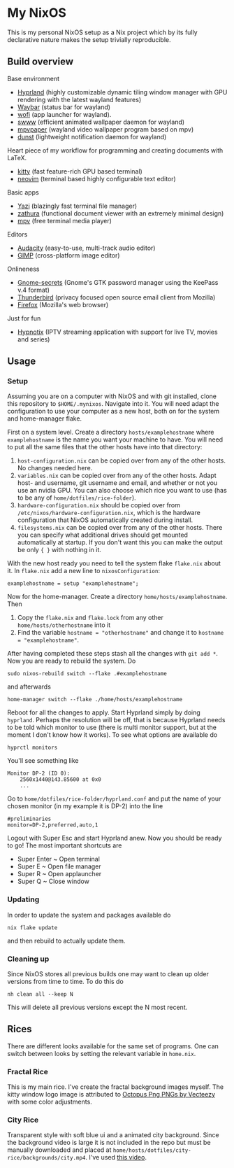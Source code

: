 # My NixOS
This is my personal NixOS setup as a Nix project which by its fully declarative nature makes the setup trivially reproducible.

## Build overview
Base environment 
 * [Hyprland](https://github.com/hyprwm/Hyprland) (highly customizable dynamic tiling window manager with GPU rendering with the latest wayland features) 
 * [Waybar](https://github.com/Alexays/Waybar) (status bar for wayland)
 * [wofi](https://github.com/SimplyCEO/wofi) (app launcher for wayland).
 * [swww](https://github.com/LGFae/swww) (efficient animated wallpaper daemon for wayland)
 * [mpvpaper](https://github.com/GhostNaN/mpvpaper) (wayland video wallpaper program based on mpv)
 * [dunst](https://github.com/dunst-project/dunst) (lightweight notification daemon for wayland)

Heart piece of my workflow for programming and creating documents with LaTeX.
 * [kitty](https://sw.kovidgoyal.net/kitty/) (fast feature-rich GPU based terminal) 
 * [neovim](https://github.com/neovim/neovim) (terminal based highly configurable text editor)

Basic apps
 * [Yazi](https://github.com/sxyazi/yazi) (blazingly fast terminal file manager)
 * [zathura](https://github.com/pwmt/zathura) (functional document viewer with an extremely minimal design) 
 * [mpv](https://github.com/mpv-player/mpv) (free terminal media player)

Editors
 * [Audacity](https://github.com/audacity/audacity) (easy-to-use, multi-track audio editor)
 * [GIMP](https://www.gimp.org/) (cross-platform image editor)

Onlineness
 * [Gnome-secrets](https://gitlab.gnome.org/World/secrets) (Gnome's GTK password manager using the KeePass v.4 format)
 * [Thunderbird](https://www.thunderbird.net/en-US/) (privacy focused open source email client from Mozilla)
 * [Firefox](https://github.com/mozilla-firefox/firefox) (Mozilla's web browser)

Just for fun
 * [Hypnotix](https://github.com/linuxmint/hypnotix) (IPTV streaming application with support for live TV, movies and series)


## Usage

### Setup
Assuming you are on a computer with NixOS and with git installed, clone this repository to `$HOME/.mynixos`. Navigate into it. You will need adapt the configuration to use your computer as a new host, both on for the system and home-manager flake. 

First on a system level. Create a directory `hosts/examplehostname` where `examplehostname` is the name you want your machine to have. You will need to put all the same files that the other hosts have into that directory:
 1. `host-configuration.nix` can be copied over from any of the other hosts. No changes needed here.
 2. `variables.nix` can be copied over from any of the other hosts. Adapt host- and username, git username and email, and whether or not you use an nvidia GPU. You can also choose which rice you want to use (has to be any of `home/dotfiles/rice-folder`).
 3. `hardware-configuration.nix` should be copied over from `/etc/nixos/hardware-configuration.nix`, which is the hardware configuration that NixOS automatically created during install. 
 4. `filesystems.nix` can be copied over from any of the other hosts. There you can specify what additional drives should get mounted automatically at startup. If you don't want this you can make the output be only `{ }` with nothing in it.

With the new host ready you need to tell the system flake `flake.nix` about it. In `flake.nix` add a new line to `nixosConfiguration`:
```
examplehostname = setup "examplehostname";
```

Now for the home-manager. Create a directory `home/hosts/examplehostname`. Then
 1. Copy the `flake.nix` and `flake.lock` from any other `home/hosts/otherhostname` into it 
 2. Find the variable `hostname = "otherhostname"` and change it to `hostname = "examplehostname"`.

After having completed these steps stash all the changes with `git add *`. Now you are ready to rebuild the system. Do
```
sudo nixos-rebuild switch --flake .#examplehostname
```
and afterwards
```
home-manager switch --flake ./home/hosts/examplehostname
```
Reboot for all the changes to apply. Start Hyprland simply by doing `hyprland`. Perhaps the resolution will be off, that is because Hyprland needs to be told which monitor to use (there is multi monitor support, but at the moment I don't know how it works). To see what options are available do
```
hyprctl monitors
```
You'll see something like
```
Monitor DP-2 (ID 0):
	2560x1440@143.85600 at 0x0
    ...
```
Go to `home/dotfiles/rice-folder/hyprland.conf` and put the name of your chosen monitor (in my example it is DP-2) into the line
```
#preliminaries
monitor=DP-2,preferred,auto,1
```
Logout with Super Esc and start Hyprland anew. Now you should be ready to go! The most important shortcuts are
 * Super Enter ~ Open terminal
 * Super E ~ Open file manager
 * Super R ~ Open applauncher
 * Super Q ~ Close window

### Updating
In order to update the system and packages available do
```
nix flake update
```
and then rebuild to actually update them.

### Cleaning up
Since NixOS stores all previous builds one may want to clean up older versions from time to time. To do this do
```
nh clean all --keep N
```
This will delete all previous versions except the N most recent.

## Rices

There are different looks available for the same set of programs. One can switch between looks by setting the relevant variable in `home.nix`.

### Fractal Rice
This is my main rice. I've create the fractal background images myself. The kitty window logo image is attributed to [Octopus Png PNGs by Vecteezy](https://www.vecteezy.com/free-png/octopus-png) with some color adjustments.

### City Rice
Transparent style with soft blue ui and a animated city background. Since the background video is large it is not included in the repo but must be manually downloaded and placed at `home/hosts/dotfiles/city-rice/backgrounds/city.mp4`. I've used [this video](https://moewalls.com/lifestyle/japan-summer-train-live-wallpaper/).
